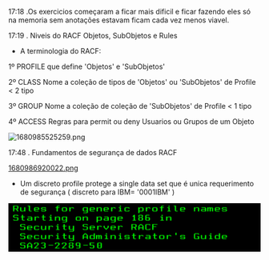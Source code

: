 17:18 .Os exercicios começaram a ficar mais dificil e ficar fazendo eles só na
memoria sem anotações estavam ficam cada vez menos viavel.

17:19 . Niveis do RACF Objetos, SubObjetos e Rules

- A terminologia do RACF:

1º PROFILE
     que define 'Objetos' e 'SubObjetos'

2º CLASS
    Nome a coleção de tipos de 'Objetos' ou 'SubObjetos' de Profile < 2 tipo

3º GROUP
    Nome a coleção de coleção de 'SubObjetos' de Profile < 1 tipo

4º ACCESS
    Regras para permit ou deny Usuarios ou Grupos de um Objeto

![1680985525259.png](https://file+.vscode-resource.vscode-cdn.net/c%3A/Users/carlinhoshk/dev/Curso-IBMZ-XPLORE/Extended/Anota%C3%A7%C3%B5es/image/nota-08-04-2023/1680985525259.png?nonce%3D1680985539034)


17:48 . Fundamentos de segurança de dados RACF 


[1680986920022.png](file:///C:/Users/carlinhoshk/dev/Curso-IBMZ-XPLORE/Extended/Anota%C3%A7%C3%B5es/image/nota-08-04-2023/1680986920022.png)


- Um discreto profile protege a single data set que é unica requerimento de segurança
  ( discreto para IBM= '0001IBM' )

![1680987186273](image/nota-08-04-2023/1680987186273.png)
